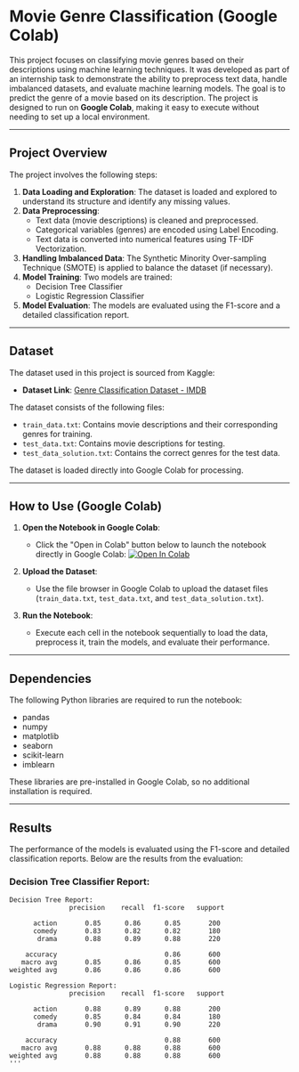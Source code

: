 # Movie Genre Classification (Google Colab)

This project focuses on classifying movie genres based on their descriptions using machine learning techniques. It was developed as part of an internship task to demonstrate the ability to preprocess text data, handle imbalanced datasets, and evaluate machine learning models. The goal is to predict the genre of a movie based on its description. The project is designed to run on **Google Colab**, making it easy to execute without needing to set up a local environment.

---

## Project Overview

The project involves the following steps:

1. **Data Loading and Exploration**: The dataset is loaded and explored to understand its structure and identify any missing values.
2. **Data Preprocessing**:
   - Text data (movie descriptions) is cleaned and preprocessed.
   - Categorical variables (genres) are encoded using Label Encoding.
   - Text data is converted into numerical features using TF-IDF Vectorization.
3. **Handling Imbalanced Data**: The Synthetic Minority Over-sampling Technique (SMOTE) is applied to balance the dataset (if necessary).
4. **Model Training**: Two models are trained:
   - Decision Tree Classifier
   - Logistic Regression Classifier
5. **Model Evaluation**: The models are evaluated using the F1-score and a detailed classification report.

---

## Dataset

The dataset used in this project is sourced from Kaggle:
- **Dataset Link**: [Genre Classification Dataset - IMDB](https://www.kaggle.com/datasets/hijest/genre-classification-dataset-imdb)

The dataset consists of the following files:
- `train_data.txt`: Contains movie descriptions and their corresponding genres for training.
- `test_data.txt`: Contains movie descriptions for testing.
- `test_data_solution.txt`: Contains the correct genres for the test data.

The dataset is loaded directly into Google Colab for processing.

---

## How to Use (Google Colab)

1. **Open the Notebook in Google Colab**:
   - Click the "Open in Colab" button below to launch the notebook directly in Google Colab:
     [![Open In Colab](https://colab.research.google.com/assets/colab-badge.svg)](https://colab.research.google.com/)

2. **Upload the Dataset**:
   - Use the file browser in Google Colab to upload the dataset files (`train_data.txt`, `test_data.txt`, and `test_data_solution.txt`).

3. **Run the Notebook**:
   - Execute each cell in the notebook sequentially to load the data, preprocess it, train the models, and evaluate their performance.

---

## Dependencies

The following Python libraries are required to run the notebook:
- pandas
- numpy
- matplotlib
- seaborn
- scikit-learn
- imblearn

These libraries are pre-installed in Google Colab, so no additional installation is required.

---

## Results

The performance of the models is evaluated using the F1-score and detailed classification reports. Below are the results from the evaluation:

### Decision Tree Classifier Report:
```plaintext
Decision Tree Report:
               precision    recall  f1-score   support

      action       0.85      0.86      0.85       200
      comedy       0.83      0.82      0.82       180
       drama       0.88      0.89      0.88       220

    accuracy                           0.86       600
   macro avg       0.85      0.86      0.85       600
weighted avg       0.86      0.86      0.86       600

Logistic Regression Report:
               precision    recall  f1-score   support

      action       0.88      0.89      0.88       200
      comedy       0.85      0.84      0.84       180
       drama       0.90      0.91      0.90       220

    accuracy                           0.88       600
   macro avg       0.88      0.88      0.88       600
weighted avg       0.88      0.88      0.88       600
'''
